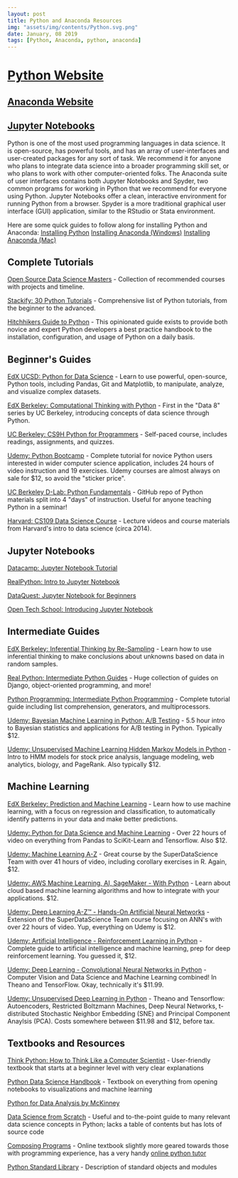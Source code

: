 ```yaml
---
layout: post
title: Python and Anaconda Resources
img: "assets/img/contents/Python.svg.png"
date: January, 08 2019
tags: [Python, Anaconda, python, anaconda]
---
```


# [Python Website](https://www.python.org/)

## [Anaconda Website](https://www.anaconda.com/download/)

## [Jupyter Notebooks](https://jupyter.org/)

Python is one of the most used programming languages in data science. It is open-source, has powerful tools, and has an array of user-interfaces and user-created packages for any sort of task. We recommend it for anyone who plans to integrate data science into a broader programming skill set, or who plans to work with other computer-oriented folks. The Anaconda suite of user interfaces contains both Jupyter Notebooks and Spyder, two common programs for working in Python that we recommend for everyone using Python. Jupyter Notebooks offer a clean, interactive environment for running Python from a browser. Spyder is a more traditional graphical user interface (GUI) application, similar to the RStudio or Stata environment.

Here are some quick guides to follow along for installing Python and Anaconda:
[Installing Python](https://realpython.com/installing-python/)
[Installing Anaconda (Windows)](https://www.datacamp.com/community/tutorials/installing-anaconda-windows)
[Installing Anaconda (Mac)](https://www.datacamp.com/community/tutorials/installing-anaconda-mac-os-x)

## Complete Tutorials

[Open Source Data Science Masters](http://datasciencemasters.org/) - Collection of recommended courses with projects and timeline.

[Stackify: 30 Python Tutorials](https://stackify.com/learn-python-tutorials/) - Comprehensive list of Python tutorials, from the beginner to the advanced.

[Hitchhikers Guide to Python](https://docs.python-guide.org/intro/learning/) - This opinionated guide exists to provide both novice and expert Python developers a best practice handbook to the installation, configuration, and usage of Python on a daily basis.


## Beginner's Guides

[EdX UCSD: Python for Data Science](https://www.edx.org/course/python-for-data-science-0) - Learn to use powerful, open-source, Python tools, including Pandas, Git and Matplotlib, to manipulate, analyze, and visualize complex datasets.

[EdX Berkeley: Computational Thinking with Python](https://www.edx.org/course/foundations-data-science-computational-uc-berkeleyx-data8-1x) - First in the "Data 8" series by UC Berkeley, introducing concepts of data science through Python.

[UC Berkeley: CS9H Python for Programmers](https://drive.google.com/open?id=1XW-X53DTn7dBVdxIRDekxaV3bmGOkZGr) - Self-paced course, includes readings, assignments, and quizzes.

[Udemy: Python Bootcamp](https://www.udemy.com/complete-python-bootcamp/) - Complete tutorial for novice Python users interested in wider computer science application, includes 24 hours of video instruction and 19 exercises. Udemy courses are almost always on sale for $12, so avoid the "sticker price".

[UC Berkeley D-Lab: Python Fundamentals](https://github.com/dlab-berkeley/python-fundamentals) - GitHub repo of Python materials split into 4 "days" of instruction. Useful for anyone teaching Python in a seminar!

[Harvard: CS109 Data Science Course](http://cs109.github.io/2014/index.html) - Lecture videos and course materials from Harvard's intro to data science (circa 2014).


## Jupyter Notebooks

[Datacamp: Jupyter Notebook Tutorial](https://www.datacamp.com/community/tutorials/tutorial-jupyter-notebook)

[RealPython: Intro to Jupyter Notebook](https://realpython.com/jupyter-notebook-introduction/)

[DataQuest: Jupyter Notebook for Beginners](https://www.dataquest.io/blog/jupyter-notebook-tutorial/)

[Open Tech School: Introducing Jupyter Notebook](http://opentechschool.github.io/python-data-intro/core/notebook.html)


## Intermediate Guides

[EdX Berkeley: Inferential Thinking by Re-Sampling](https://www.edx.org/course/foundations-of-data-science-inferential-thinking-by-resampling-0) - Learn how to use inferential thinking to make conclusions about unknowns based on data in random samples.

[Real Python: Intermediate Python Guides](https://realpython.com/tutorials/intermediate/) - Huge collection of guides on Django, object-oriented programming, and more!

[Python Programming: Intermediate Python Programming](https://pythonprogramming.net/introduction-intermediate-python-tutorial/) - Complete tutorial guide including list comprehension, generators, and multiprocessors.

[Udemy: Bayesian Machine Learning in Python: A/B Testing](https://www.udemy.com/bayesian-machine-learning-in-python-ab-testing/) - 5.5 hour intro to Bayesian statistics and applications for A/B testing in Python. Typically $12.

[Udemy: Unsupervised Machine Learning Hidden Markov Models in Python](https://www.udemy.com/unsupervised-machine-learning-hidden-markov-models-in-python/) - Intro to HMM models for stock price analysis, language modeling, web analytics, biology, and PageRank. Also typically $12.


## Machine Learning

[EdX Berkeley: Prediction and Machine Learning](https://www.edx.org/course/foundations-of-data-science-prediction-and-machine-learning-0) - Learn how to use machine learning, with a focus on regression and classification, to automatically identify patterns in your data and make better predictions.

[Udemy: Python for Data Science and Machine Learning](https://www.udemy.com/python-for-data-science-and-machine-learning-bootcamp/) - Over 22 hours of video on everything from Pandas to SciKit-Learn and Tensorflow. Also $12.

[Udemy: Machine Learning A-Z](https://www.udemy.com/machinelearning/) - Great course by the SuperDataScience Team with over 41 hours of video, including corollary exercises in R. Again, $12.

[Udemy: AWS Machine Learning, AI, SageMaker - With Python](https://www.udemy.com/aws-machine-learning-a-complete-guide-with-python/) - Learn about cloud based machine learning algorithms and how to integrate with your applications. $12.

[Udemy: Deep Learning A-Z™ - Hands-On Artificial Neural Networks](https://www.udemy.com/deeplearning/) - Extension of the SuperDataScience Team course focusing on ANN's with over 22 hours of video. Yup, everything on Udemy is $12.

[Udemy: Artificial Intelligence - Reinforcement Learning in Python](https://www.udemy.com/artificial-intelligence-reinforcement-learning-in-python/) - Complete guide to artificial intelligence and machine learning, prep for deep reinforcement learning. You guessed it, $12.

[Udemy: Deep Learning - Convolutional Neural Networks in Python](https://www.udemy.com/deep-learning-convolutional-neural-networks-theano-tensorflow/) - Computer Vision and Data Science and Machine Learning combined! In Theano and TensorFlow. Okay, technically it's $11.99.

[Udemy: Unsupervised Deep Learning in Python](https://www.udemy.com/unsupervised-deep-learning-in-python/) - Theano and Tensorflow: Autoencoders, Restricted Boltzmann Machines, Deep Neural Networks, t-distributed Stochastic Neighbor Embedding (SNE) and Principal Component Anaylsis (PCA). Costs somewhere between $11.98 and $12, before tax.


## Textbooks and Resources
[Think Python: How to Think Like a Computer Scientist](http://greenteapress.com/thinkpython2/html/index.html) - User-friendly textbook that starts at a beginner level with very clear explanations

[Python Data Science Handbook](https://tanthiamhuat.files.wordpress.com/2018/04/pythondatasciencehandbook.pdf) - Textbook on everything from opening notebooks to visualizations and machine learning

[Python for Data Analysis by McKinney](http://bedford-computing.co.uk/learning/wp-content/uploads/2015/10/Python-for-Data-Analysis.pdf)

[Data Science from Scratch](http://www.zhanjunlang.com/resources/tutorial/Data%20Science%20from%20Scratch%20First%20Principles%20with%20Python.pdf) - Useful and to-the-point guide to many relevant data science concepts in Python; lacks a table of contents but has lots of source code

[Composing Programs](http://www.composingprograms.com/) - Online textbook slightly more geared towards those with programming experience, has a very handy [online python tutor](http://pythontutor.com/composingprograms.html#mode=edit)

[Python Standard Library](https://docs.python.org/3/library/index.html#library-index) - Description of standard objects and modules
